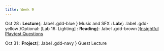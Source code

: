 ```yaml
---
title: Week 9
---
```


Oct 28
: **Lecture**{: .label .gdd-blue } Music and SFX
: **Lab**{: .label .gdd-yellow }Optional: [Lab 16: Lighting]
: **Reading**{: .label .gdd-brown }[Insightful Playtest Questions]

Oct 31
: **Project**{: .label .gdd-navy } Guest Lecture

[Lab 16]: ./../pages/labs/lab16/lab16

[Insightful Playtest Questions]: https://www.gamedeveloper.com/business/10-insightful-playtest-questions  

[Milestone 1: MVP Playtest]: ../pages/projects/project3/project3

[Tutorial Design]: https://docs.google.com/presentation/d/1oXW0eMqDaVZNduOEO6z2An1qa1vvtlTfycD8GpSddHg/edit?usp=sharing